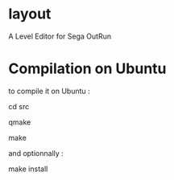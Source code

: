 layout
======

A Level Editor for Sega OutRun

Compilation on Ubuntu
======

to compile it on Ubuntu :

cd src

qmake

make

and optionnally :

make install
